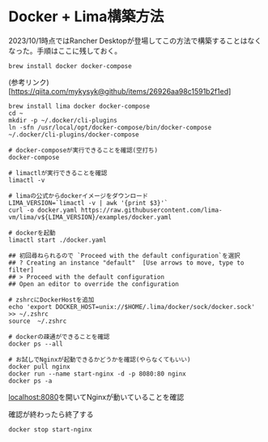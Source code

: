 # Docker + Lima構築方法

2023/10/1時点ではRancher Desktopが登場してこの方法で構築することはなくなった。手順はここに残しておく。

```shell
brew install docker docker-compose
```

(参考リンク)[https://qiita.com/mykysyk@github/items/26926aa98c1591b2f1ed]

```shell
brew install lima docker docker-compose
cd ~
mkdir -p ~/.docker/cli-plugins
ln -sfn /usr/local/opt/docker-compose/bin/docker-compose ~/.docker/cli-plugins/docker-compose

# docker-composeが実行できることを確認(空打ち)
docker-compose

# limactlが実行できることを確認
limactl -v

# limaの公式からdockerイメージをダウンロード
LIMA_VERSION=`limactl -v | awk '{print $3}'`
curl -o docker.yaml https://raw.githubusercontent.com/lima-vm/lima/v${LIMA_VERSION}/examples/docker.yaml

# dockerを起動
limactl start ./docker.yaml

## 初回尋ねられるので `Proceed with the default configuration`を選択
## ? Creating an instance "default"  [Use arrows to move, type to filter]
## > Proceed with the default configuration
## Open an editor to override the configuration

# zshrcにDockerHostを追加
echo 'export DOCKER_HOST=unix://$HOME/.lima/docker/sock/docker.sock' >> ~/.zshrc
source  ~/.zshrc

# dockerの疎通ができることを確認
docker ps --all

# お試しでNginxが起動できるかどうかを確認(やらなくてもいい)
docker pull nginx
docker run --name start-nginx -d -p 8080:80 nginx
docker ps -a
```

[localhost:8080](http://localhost:8080)を開いてNginxが動いていることを確認

確認が終わったら終了する

```shell
docker stop start-nginx
```


